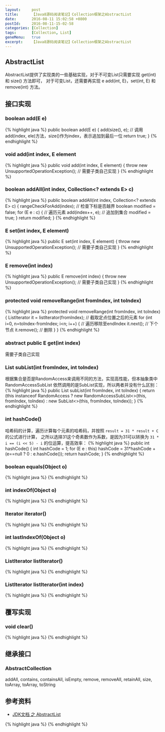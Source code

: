 ```yaml
---
layout:     post
title:      【Java8源码阅读笔记】Collection框架之AbstractList
date:       2016-08-11 15:02:58 +0800
postId:     2016-08-11-15-02-58
categories: [Collection]
tags:       [Collection, List]
geneMenu:   true
excerpt:    【Java8源码阅读笔记】Collection框架之AbstractList
---
```


## AbstractList
AbstractList提供了实现类的一些基础实现，对于不可变List只需要实现 get(int) 和 size() 方法即可，
对于可变List，还需要再实现 e add(int, E)，set(int, E) 和 remove(int) 方法。

## 接口实现

### boolean add(E e)
{% highlight java %}
public boolean add(E e) {
    add(size(), e); // 调用 add(index, ele)方法，size()作为index，表示追加到最后一位
    return true;
}
{% endhighlight %}


### void add(int index, E element
{% highlight java %}
public void add(int index, E element) {
    throw new UnsupportedOperationException();  // 需要子类自己实现
}
{% endhighlight %}



### boolean addAll(int index, Collection<? extends E> c)
{% highlight java %}
public boolean addAll(int index, Collection<? extends E> c) {
    rangeCheckForAdd(index);    // 检查下标是否越界
    boolean modified = false;
    for (E e : c) {             // 遍历元素
        add(index++, e);        // 追加到集合
        modified = true;
    }
    return modified;
}
{% endhighlight %}

### E set(int index, E element)
{% highlight java %}
public E set(int index, E element) {
    throw new UnsupportedOperationException();  // 需要子类自己实现
}
{% endhighlight %}

### E remove(int index)
{% highlight java %}
public E remove(int index) {
    throw new UnsupportedOperationException();  // 需要子类自己实现
}
{% endhighlight %}

### protected void removeRange(int fromIndex, int toIndex)
{% highlight java %}
protected void removeRange(int fromIndex, int toIndex) {
    ListIterator<E> it = listIterator(fromIndex);   // 截取定点位置之后的元素
    for (int i=0, n=toIndex-fromIndex; i<n; i++) {  // 遍历移除至endIndex
        it.next();      // 下个节点
        it.remove();    // 删除
    }
}
{% endhighlight %}

### abstract public E get(int index)
需要子类自己实现

### List<E> subList(int fromIndex, int toIndex)
根据集合是否是RandomAccess来调用不同的方法，实现高性能，但本抽象类中RandomAccessSubList
依然调用的是SubList实现，所以两者并没有什么区别：
{% highlight java %}
public List<E> subList(int fromIndex, int toIndex) {
    return (this instanceof RandomAccess ?
            new RandomAccessSubList<>(this, fromIndex, toIndex) :
            new SubList<>(this, fromIndex, toIndex));
}
{% endhighlight %}

### int hashCode()
哈希码的计算，遍历计算每个元素的哈希码，并按照 `result = 31 * result + C` 的公式进行计算，
之所以选择31这个奇素数作为系数，是因为31可以转换为 `31 * i == (i << 5) - i` 的位运算，提高效率：
{% highlight java %}
public int hashCode() {
    int hashCode = 1;
    for (E e : this)
        hashCode = 31*hashCode + (e==null ? 0 : e.hashCode());
    return hashCode;
}
{% endhighlight %}

### boolean equals(Object o)
{% highlight java %}
{% endhighlight %}

### int indexOf(Object o)
{% highlight java %}
{% endhighlight %}

### Iterator<E> iterator()
{% highlight java %}
{% endhighlight %}

### int lastIndexOf(Object o)
{% highlight java %}
{% endhighlight %}

### ListIterator<E> listIterator()
{% highlight java %}
{% endhighlight %}

### ListIterator<E> listIterator(int index)
{% highlight java %}
{% endhighlight %}

## 覆写实现

### void clear()
{% highlight java %}
{% endhighlight %}


## 继承接口

### AbstractCollection

addAll, contains, containsAll, isEmpty, remove, removeAll, retainAll, size, toArray, toArray, toString

###


## 参考资料

* [JDK文档 之 AbstractList](https://docs.oracle.com/javase/8/docs/api/java/util/AbstractList.html)

{% highlight java %}
{% endhighlight %}
